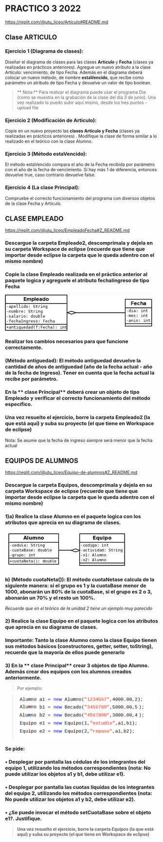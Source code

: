 # PRACTICO 3 2022

https://replit.com/@utu_liceo/Articulo#README.md
## Clase ARTICULO
### Ejercicio 1 (Diagrama de clases): 
 Diseñar el diagrama de clases para las clases **Articulo** y **Fecha** (clases ya realizadas en prácticos anteriores). Agregue un nuevo atributo a la clase Articulo: vencimiento, de tipo Fecha. 
 Además en el diagrama deberá colocar un nuevo método, de nombre **estaVencido**, que recibe como parámetro un atributo de tipo Fecha y devuelve un valor de tipo boolean.
 >** Nota:** Para realizar el diagrama puede usar el programa Dia (como se muestra en la grabación de la clase del día 3 de junio). Una vez realizado lo puedo subir aquí mismo, desde los tres puntos - upload file

### Ejercicio 2 (Modificación de Articulo): 
Copie en un nuevo proyecto las **clases Articulo y Fecha** (clases ya realizadas en prácticos anteriores) . Modifique la clase de forma similar a lo realizado en el teórico con la clase Alumno.

### Ejercicio 3 (Método estaVencido): 
El método estaVencido compara el año de la Fecha recibida por parámetro con el año de la fecha de vencimiento. Si hay más 1 de diferencia, entonces devuelve true, caso contrario devuelve false.
### Ejercicio 4 (La clase Principal):
 Compruebe el correcto funcionamiento del programa con diversos objetos de la clase Fecha y Articulo.

 
 ##  CLASE EMPLEADO
https://replit.com/@utu_liceo/EmpleadoFecha#Z_README.md
### Descargue la carpeta **Empleado2**, descomprimala y dejela en su carpeta Workspace de eclipse (recuerde que tiene que importar desde eclipse la carpeta que le queda adentro con el mismo nombre)

### Copie la clase Empleado realizada en el práctico anterior al paquete logica y agreguele el atributo **fechaIingreso** de tipo Fecha
![Diagrama de la clase Empleado](./empleado_agregacion.png) 
### Realizar los cambios necesarios para que funcione correctamente.
### **(Método antiguedad)**: El método antiguedad devuelve la cantidad de años de antiguedad (año de la fecha actual - año de la fecha de Ingreso). Tener en cuenta que la fecha actual la recibe por parámetro. 
### En la ** clase Principal** deberá crear un objeto de tipo Empleado y verificar el correcto funcionamiento del método específico.

### Una vez resuelto el ejercicio, borre la carpeta Empleado2 (la que está aquí) y suba su proyecto (el que tiene en Workspace de eclipse)

Nota: Se asume que la fecha de ingreso siempre será menor que la fecha actual

##  EQUIPOS DE ALUMNOS
https://replit.com/@utu_liceo/Equipo-de-alumnos#Z_README.md
### Descargue la carpeta **Equipos**, descomprimala y dejela en su carpeta Workspace de eclipse (recuerde que tiene que importar desde eclipse la carpeta que le queda adentro con el mismo nombre)

### 1)a)  Realice la clase **Alumno** en el paquete logica con los atributos que aprecia en su diagrama de clases. 
![Diagrama de la clase Empleado](./equipo_alumnos.png) 
### b) **(Método cuotaNeta())**: El método cuotaNetase calcula de la siguiente manera: si el grupo es 1 y la cuotaBase menor de 1000, abonarán un 80% de la cuotaBase, si el grupo es 2 o 3, abonarán un 70% y el resto un 100%. 
*Recuerde que en el teórico de la unidad 2 tiene un ejemplo muy parecido*

### 2) Realice la clase **Equipo** en el paquete logica con los atributos que aprecia en su diagrama de clases. 

### **Importante:** Tanto la clase Alumno como la clase Equipo tienen sus métodos básicos (constructores, getter, setter, toString), recuerde que la mayoría de ellos puede generarlo

### 3) En la ** clase Principal** crear  3 objetos de tipo Alumno. Además crear dos equipos con los alumnos creados anteriormente. 
>Por ejemplo: 

>![](./prueba.png) 

### **Se pide:**
### • Desplegar por pantalla las cédulas de los integrantes del equipo 1, utilizando los métodos correspondientes (nota: No puede utilizar los objetos a1 y b1, debe utilizar e1).
### • Desplegar por pantalla las cuotas líquidas de los integrantes del equipo 2, utilizando los métodos correspondientes (nota: No puede utilizar los objetos a1 y b2, debe utilizar e2).
### • ¿Se puede invocar el método setCuotaBase sobre el objeto e1?. Justifique.

>**Una vez resuelto el ejercicio, borre la carpeta *Equipos* (la que está aquí) y suba su proyecto (el que tiene en Workspace de eclipse)**

